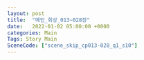 ```yaml
---
layout: post
title:  "메인_회상_013~028장"
date:   2022-01-02 05:00:00 +0000
categories: Main
Tags: Story Main
SceneCode: ["scene_skip_cp013-028_q1_s10"]
---
```

